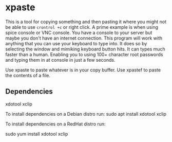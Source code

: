 # xpaste

This is a tool for copying something and then pasting it where you might not be able to use `crontrol +c` or right click.
A prime example is when using spice console or VNC console. You have a console to your server but maybe you don't have an internet connection.
This program will work with anything that you can use your keyboard to type into. It does so by selecting the window and mimiking keyboard button hits.
It can types much faster than a human. Enabling you to using 100+ character root passwords and typing them in at console in just a few seconds.

Use xpaste to paste whatever is in your copy buffer.
Use xpastef to paste the contents of a file.

## Dependencies

xdotool
xclip

To install dependencies on a Debian distro run:
sudo apt install xdotool xclip

To install dependencies on a RedHat distro run:

sudo yum install xdotool xclip
